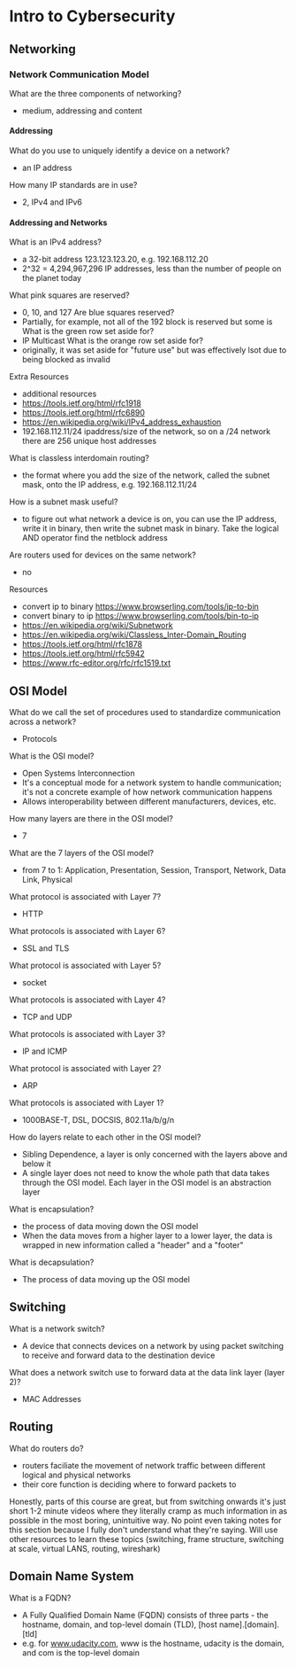 # Intro to Cybersecurity

## Networking

### Network Communication Model

What are the three components of networking?

- medium, addressing and content

#### Addressing

What do you use to uniquely identify a device on a network? 
- an IP address

How many IP standards are in use? 
- 2, IPv4 and IPv6

#### Addressing and Networks

What is an IPv4 address?
- a 32-bit address 123.123.123.20, e.g. 192.168.112.20
- 2^32 = 4,294,967,296 IP addresses, less than the number of people on the planet today

What pink squares are reserved? 
- 0, 10, and 127
Are blue squares reserved? 
- Partially, for example, not all of the 192 block is reserved but some is
What is the green row set aside for? 
- IP Multicast
What is the orange row set aside for?
- originally, it was set aside for "future use" but was effectively lsot due to being blocked as invalid

Extra Resources
- additional resources
- https://tools.ietf.org/html/rfc1918
- https://tools.ietf.org/html/rfc6890
- https://en.wikipedia.org/wiki/IPv4_address_exhaustion
- 192.168.112.11/24 ipaddress/size of the network, so on a /24 network there are 256 unique host addresses

What is classless interdomain routing? 
- the format where you add the size of the network, called the subnet mask, onto the IP address, e.g. 192.168.112.11/24 

How is a subnet mask useful? 
- to figure out what network a device is on, you can use the IP address, write it in binary, then write the subnet mask in binary. Take the logical AND operator find the netblock address

Are routers used for devices on the same network? 
- no

Resources
- convert ip to binary https://www.browserling.com/tools/ip-to-bin
- convert binary to ip https://www.browserling.com/tools/bin-to-ip
- https://en.wikipedia.org/wiki/Subnetwork
- https://en.wikipedia.org/wiki/Classless_Inter-Domain_Routing
- https://tools.ietf.org/html/rfc1878
- https://tools.ietf.org/html/rfc5942
- https://www.rfc-editor.org/rfc/rfc1519.txt

## OSI Model

What do we call the set of procedures used to standardize communication across a network?

- Protocols

What is the OSI model?

- Open Systems Interconnection
- It's a conceptual mode for a network system to handle communication; it's not a concrete example of how network communication happens
- Allows interoperability between different manufacturers, devices, etc.

How many layers are there in the OSI model?

- 7

What are the 7 layers of the OSI model?

- from 7 to 1: Application, Presentation, Session, Transport, Network, Data Link, Physical

What protocol is associated with Layer 7?
- HTTP

What protocols is associated with Layer 6?
- SSL and TLS

What protocol is associated with Layer 5?
- socket

What protocols is associated with Layer 4?
- TCP and UDP

What protocols is associated with Layer 3?
- IP and ICMP

What protocol is associated with Layer 2?
- ARP

What protocols is associated with Layer 1?

- 1000BASE-T, DSL, DOCSIS, 802.11a/b/g/n

How do layers relate to each other in the OSI model?

- Sibling Dependence, a layer is only concerned with the layers above and below it
- A single layer does not need to know the whole path that data takes through the OSI model. Each layer in the OSI model is an abstraction layer

What is encapsulation?

- the process of data moving down the OSI model
- When the data moves from a higher layer to a lower layer, the data is wrapped in new information called a "header" and a "footer"

What is decapsulation?

- The process of data moving up the OSI model

## Switching

What is a network switch?

- A device that connects devices on a network by using packet switching to receive and forward data to the destination device

What does a network switch use to forward data at the data link layer (layer 2)?

- MAC Addresses

## Routing

What do routers do?

- routers faciliate the movement of network traffic between different logical and physical networks
- their core function is deciding where to forward packets to

Honestly, parts of this course are great, but from switching onwards it's just short 1-2 minute videos where they literally cramp as much information in as possible in the most boring, unintuitive way. No point even taking notes for this section because I fully don't understand what they're saying. Will use other resources to learn these topics (switching, frame structure, switching at scale, virtual LANS, routing, wireshark)

## Domain Name System

What is a FQDN?

- A Fully Qualified Domain Name (FQDN) consists of three parts - the hostname, domain, and top-level domain (TLD), [host name].[domain].[tld]
- e.g. for www.udacity.com, www is the hostname, udacity is the domain, and com is the top-level domain

